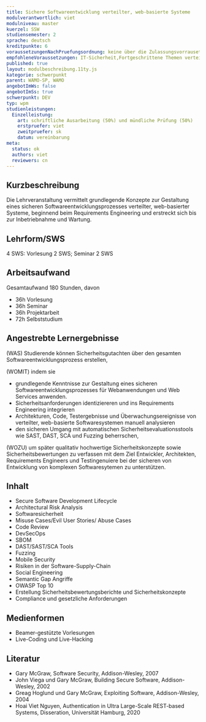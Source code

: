 ```yaml
---
title: Sichere Softwareentwicklung verteilter, web-basierte Systeme
modulverantwortlich: viet
modulniveau: master
kuerzel: SSW
studiensemester: 2
sprache: deutsch
kreditpunkte: 6
voraussetzungenNachPruefungsordnung: keine über die Zulassungsvorrausetzungen zum Studium hinausgehenden
empfohleneVoraussetzungen: IT-Sicherheit,Fortgeschrittene Themen verteilter, web-basierter Systeme (Web Architekturen), Web Technologien
published: true
layout: modulbeschreibung.11ty.js
kategorie: schwerpunkt
parent: WAMO-SP, WAMO
angebotImWs: false
angebotImSs: true
schwerpunkt: DEV
typ: wpm
studienleistungen:
  Einzelleistung:
    art: schriftliche Ausarbeitung (50%) und mündliche Prüfung (50%)
    erstpruefer: viet
    zweitpruefer: sk
    datum: vereinbarung
meta:
  status: ok
  authors: viet
  reviewers: cn
---
```

## Kurzbeschreibung

Die Lehrveranstaltung vermittelt grundlegende Konzepte zur Gestaltung eines sicheren Softwareentwicklungsprozesses verteilter, web-basierter Systeme, beginnend beim Requirements Engineering und erstreckt sich bis zur Inbetriebnahme und Wartung.

## Lehrform/SWS

4 SWS: Vorlesung 2 SWS; Seminar 2 SWS

## Arbeitsaufwand

Gesamtaufwand 180 Stunden, davon

- 36h Vorlesung
- 36h Seminar
- 36h Projektarbeit
- 72h Selbststudium

## Angestrebte Lernergebnisse

(WAS) Studierende können Sicherheitsgutachten über den gesamten Softwareentwicklungsprozess erstellen,

(WOMIT) indem sie

* grundlegende Kenntnisse zur Gestaltung eines sicheren Softwareentwicklungsprozesses für Webanwendungen und Web Services anwenden.
* Sicherheitsanforderungen identiziereren und ins Requirements Engineering integrieren
* Architekturen, Code, Testergebnisse und Überwachungsereignisse von verteilter, web-basierte Softwaresystemen manuell analysieren
* den sicheren Umgang mit automatischen Sicherheitsevaluationsstools wie SAST, DAST, SCA und Fuzzing beherrschen,

(WOZU) um später qualitativ hochwertige Sicherheitskonzepte sowie Sicherheitsbewertungen zu verfassen mit dem Ziel Entwickler, Architekten, Requirements Engineers und Testingenuiere bei der sicheren von Entwicklung  von komplexen Softwaresytemen zu unterstützen.

## Inhalt

* Secure Software Development Lifecycle
* Architectural Risk Analysis
* Softwaresicherheit
* Misuse Cases/Evil User Stories/ Abuse Cases
* Code Review
* DevSecOps
* SBOM
* DAST/SAST/SCA Tools
* Fuzzing
* Mobile Security
* Risiken in der Software-Supply-Chain
* Social Engineering
* Semantic Gap Angriffe
* OWASP Top 10
* Erstellung Sicherheitsbewertungsberichte und Sicherheitskonzepte
* Compliance und gesetzliche Anforderungen

## Medienformen

* Beamer-gestützte Vorlesungen
* Live-Coding und Live-Hacking

## Literatur

* Gary McGraw, Software Security, Addison-Wesley, 2007
* John Viega und Gary McGraw, Building Secure Software, Addison-Wesley, 2002
* Greag Hoglund und Gary McGraw, Exploiting Software, Addison-Wesley, 2004
* Hoai Viet Nguyen, Authentication in Ultra Large-Scale REST-based Systems, Disseration, Universität Hamburg, 2020
